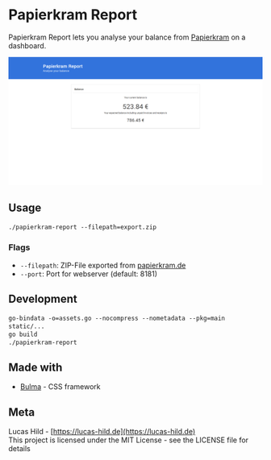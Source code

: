 # Papierkram Report

Papierkram Report lets you analyse your balance from [Papierkram](https://papierkram.de) on a dashboard.

![Screenshot](screenshot.png)

## Usage

```
./papierkram-report --filepath=export.zip
```

### Flags

- `--filepath`: ZIP-File exported from [papierkram.de](https://papierkram.de)
- `--port`: Port for webserver (default: 8181)

## Development

```
go-bindata -o=assets.go --nocompress --nometadata --pkg=main static/...
go build
./papierkram-report
```

## Made with

- [Bulma](https://bulma.io) - CSS framework

## Meta

Lucas Hild - [https://lucas-hild.de](https://lucas-hild.de)  
This project is licensed under the MIT License - see the LICENSE file for details
